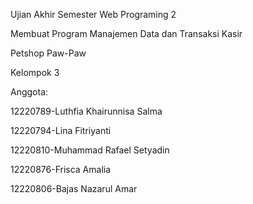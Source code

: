 Ujian Akhir Semester Web Programing 2

Membuat Program Manajemen Data dan Transaksi Kasir

Petshop Paw-Paw

Kelompok 3

Anggota:

12220789-Luthfia Khairunnisa Salma

12220794-Lina Fitriyanti

12220810-Muhammad Rafael Setyadin

12220876-Frisca Amalia

12220806-Bajas Nazarul Amar

